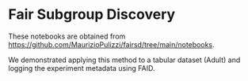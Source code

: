 # Fair Subgroup Discovery

These notebooks are obtained from https://github.com/MaurizioPulizzi/fairsd/tree/main/notebooks.

We demonstrated applying this method to a tabular dataset (Adult) and logging the experiment metadata using FAID.
